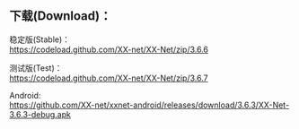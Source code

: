 
## 下载(Download)：
稳定版(Stable)：  
https://codeload.github.com/XX-net/XX-Net/zip/3.6.6


测试版(Test)：  
https://codeload.github.com/XX-net/XX-Net/zip/3.6.7


Android:  
https://github.com/XX-net/xxnet-android/releases/download/3.6.3/XX-Net-3.6.3-debug.apk

